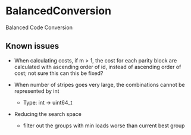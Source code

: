 # BalancedConversion
Balanced Code Conversion

## Known issues

* When calculating costs, if m > 1, the cost for each parity block are
      calculated with ascending order of id, instead of ascending order of
      cost; not sure this can this be fixed?

* When number of stripes goes very large, the combinations cannot be
  represented by int
    * Type: int -> uint64_t

* Reducing the search space
    * filter out the groups with min loads worse than current best group